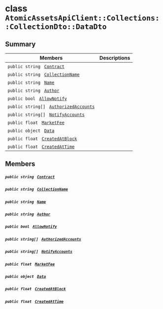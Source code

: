 # class `AtomicAssetsApiClient::Collections::CollectionDto::DataDto` 

## Summary

 Members                                | Descriptions                                
----------------------------------------|---------------------------------------------
`public string ` [`Contract`](#class_atomic_assets_api_client_1_1_collections_1_1_collection_dto_1_1_data_dto_1a9b4baf8484b98d89513d7776a8877d0e) | 
`public string ` [`CollectionName`](#class_atomic_assets_api_client_1_1_collections_1_1_collection_dto_1_1_data_dto_1ab3dee328d6124bafe5953a8f45ce45ea) | 
`public string ` [`Name`](#class_atomic_assets_api_client_1_1_collections_1_1_collection_dto_1_1_data_dto_1a7ee9065718e6628dc7791b756fa6c0f9) | 
`public string ` [`Author`](#class_atomic_assets_api_client_1_1_collections_1_1_collection_dto_1_1_data_dto_1a13cf46aff4dea87a8f5285a09efece69) | 
`public bool ` [`AllowNotify`](#class_atomic_assets_api_client_1_1_collections_1_1_collection_dto_1_1_data_dto_1a47cf88154d150fad46d4c5bffeeab3f4) | 
`public string[] ` [`AuthorizedAccounts`](#class_atomic_assets_api_client_1_1_collections_1_1_collection_dto_1_1_data_dto_1a73107b37932581e90371846fa5426738) | 
`public string[] ` [`NotifyAccounts`](#class_atomic_assets_api_client_1_1_collections_1_1_collection_dto_1_1_data_dto_1a630d4b26de24402e31e54373d21d0f66) | 
`public float ` [`MarketFee`](#class_atomic_assets_api_client_1_1_collections_1_1_collection_dto_1_1_data_dto_1acb0447ac03c9fb10b63432c5294f3a93) | 
`public object ` [`Data`](#class_atomic_assets_api_client_1_1_collections_1_1_collection_dto_1_1_data_dto_1a248bfced8a2a84c147f9b20efe3e669a) | 
`public float ` [`CreatedAtBlock`](#class_atomic_assets_api_client_1_1_collections_1_1_collection_dto_1_1_data_dto_1a0caa720646d595f07067fcc6c44a4b2e) | 
`public float ` [`CreatedAtTime`](#class_atomic_assets_api_client_1_1_collections_1_1_collection_dto_1_1_data_dto_1a14bdb6268c108cfc8647325d8aff2078) | 

## Members

##### `public string ` [`Contract`](#class_atomic_assets_api_client_1_1_collections_1_1_collection_dto_1_1_data_dto_1a9b4baf8484b98d89513d7776a8877d0e) 

##### `public string ` [`CollectionName`](#class_atomic_assets_api_client_1_1_collections_1_1_collection_dto_1_1_data_dto_1ab3dee328d6124bafe5953a8f45ce45ea) 

##### `public string ` [`Name`](#class_atomic_assets_api_client_1_1_collections_1_1_collection_dto_1_1_data_dto_1a7ee9065718e6628dc7791b756fa6c0f9) 

##### `public string ` [`Author`](#class_atomic_assets_api_client_1_1_collections_1_1_collection_dto_1_1_data_dto_1a13cf46aff4dea87a8f5285a09efece69) 

##### `public bool ` [`AllowNotify`](#class_atomic_assets_api_client_1_1_collections_1_1_collection_dto_1_1_data_dto_1a47cf88154d150fad46d4c5bffeeab3f4) 

##### `public string[] ` [`AuthorizedAccounts`](#class_atomic_assets_api_client_1_1_collections_1_1_collection_dto_1_1_data_dto_1a73107b37932581e90371846fa5426738) 

##### `public string[] ` [`NotifyAccounts`](#class_atomic_assets_api_client_1_1_collections_1_1_collection_dto_1_1_data_dto_1a630d4b26de24402e31e54373d21d0f66) 

##### `public float ` [`MarketFee`](#class_atomic_assets_api_client_1_1_collections_1_1_collection_dto_1_1_data_dto_1acb0447ac03c9fb10b63432c5294f3a93) 

##### `public object ` [`Data`](#class_atomic_assets_api_client_1_1_collections_1_1_collection_dto_1_1_data_dto_1a248bfced8a2a84c147f9b20efe3e669a) 

##### `public float ` [`CreatedAtBlock`](#class_atomic_assets_api_client_1_1_collections_1_1_collection_dto_1_1_data_dto_1a0caa720646d595f07067fcc6c44a4b2e) 

##### `public float ` [`CreatedAtTime`](#class_atomic_assets_api_client_1_1_collections_1_1_collection_dto_1_1_data_dto_1a14bdb6268c108cfc8647325d8aff2078) 

